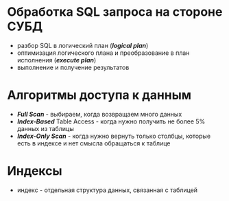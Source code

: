 # Обработка SQL запроса на стороне СУБД
* разбор SQL в логический план (_**logical plan**_)
* оптимизация логического плана и преобразование в план исполнения (**_execute plan_**)
* выполнение и получение результатов

# Алгоритмы доступа к данным
* **_Full Scan_** - выбираем, когда возвращаем много данных
* **_Index-Based_** Table Access - когда нужно получить не более 5% данных из таблицы
* **_Index-Only Scan_** - когда нужно вернуть только столбцы, которые есть в индексе и нет смысла обращаться к таблице

# Индексы
* индекс - отдельная структура данных, связанная с таблицей
